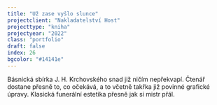 ```yaml
---
title: "Už zase vyšlo slunce"
projectclient: "Nakladatelství Host"
projecttype: "kniha"
projectyear: "2022"
class: "portfolio"
draft: false
index: 26
bgcolor: "#14141e"
---
```


Básnická sbírka J.&nbsp;H.&nbsp;Krchovského snad již ničím nepřekvapí. Čtenář dostane přesně to, co&nbsp;očekává, a&nbsp;to včetně takřka již povinné grafické úpravy. Klasická funerální estetika přesně jak si mistr přál.
